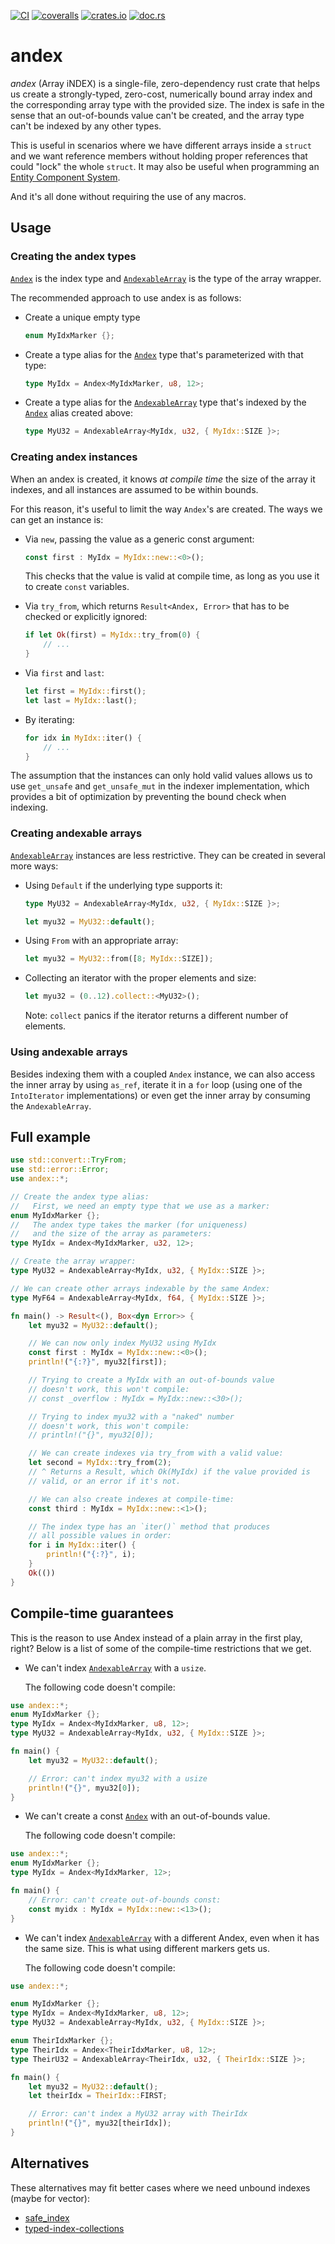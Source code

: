 [![CI](https://github.com/lpenz/andex/actions/workflows/ci.yml/badge.svg)](https://github.com/lpenz/andex/actions/workflows/ci.yml)
[![coveralls](https://coveralls.io/repos/github/lpenz/andex/badge.svg?branch=main)](https://coveralls.io/github/lpenz/andex?branch=main)
[![crates.io](https://img.shields.io/crates/v/andex)](https://crates.io/crates/andex)
[![doc.rs](https://docs.rs/andex/badge.svg)](https://docs.rs/andex)


# andex

*andex* (Array iNDEX) is a single-file, zero-dependency rust
crate that helps us create a strongly-typed, zero-cost, numerically
bound array index and the corresponding array type with the provided
size. The index is safe in the sense that an out-of-bounds value can't
be created, and the array type can't be indexed by any other types.

This is useful in scenarios where we have different arrays inside a
`struct` and we want reference members without holding proper
references that could "lock" the whole `struct`. It may also be useful
when programming an
[Entity Component System](https://en.wikipedia.org/wiki/Entity_component_system).

And it's all done without requiring the use of any macros.

## Usage

### Creating the andex types

[`Andex`] is the index type and [`AndexableArray`] is the type of
the array wrapper.

The recommended approach to use andex is as follows:
- Create a unique empty type
  ```rust
  enum MyIdxMarker {};
  ```
- Create a type alias for the [`Andex`] type that's parameterized
  with that type:
  ```rust
  type MyIdx = Andex<MyIdxMarker, u8, 12>;
  ```
- Create a type alias for the [`AndexableArray`] type that's
  indexed by the [`Andex`] alias created above:
  ```rust
  type MyU32 = AndexableArray<MyIdx, u32, { MyIdx::SIZE }>;
  ```

### Creating andex instances

When an andex is created, it knows *at compile time* the size of the
array it indexes, and all instances are assumed to be within bounds.

For this reason, it's useful to limit the way `Andex`'s are
created. The ways we can get an instance is:

- Via `new`, passing the value as a generic const argument:
  ```rust
  const first : MyIdx = MyIdx::new::<0>();
  ```
  This checks that the value is valid at compile time, as long as you
  use it to create `const` variables.

- Via `try_from`, which returns `Result<Andex, Error>` that has to be
  checked or explicitly ignored:
  ```rust
  if let Ok(first) = MyIdx::try_from(0) {
      // ...
  }
  ```

- Via `first` and `last`:
  ```rust
  let first = MyIdx::first();
  let last = MyIdx::last();
  ```

- By iterating:
  ```rust
  for idx in MyIdx::iter() {
      // ...
  }
  ```

The assumption that the instances can only hold valid values allows us
to use `get_unsafe` and `get_unsafe_mut` in the indexer
implementation, which provides a bit of optimization by preventing the
bound check when indexing.

### Creating andexable arrays

[`AndexableArray`] instances are less restrictive. They can be created
in several more ways:
- Using `Default` if the underlying type supports it:
  ```rust
  type MyU32 = AndexableArray<MyIdx, u32, { MyIdx::SIZE }>;

  let myu32 = MyU32::default();
  ```
- Using `From` with an appropriate array:
  ```rust
  let myu32 = MyU32::from([8; MyIdx::SIZE]);
  ```
- Collecting an iterator with the proper elements and size:
  ```rust
  let myu32 = (0..12).collect::<MyU32>();
  ```
  Note: `collect` panics if the iterator returns a different
  number of elements.

### Using andexable arrays

Besides indexing them with a coupled `Andex` instance, we can
also access the inner array by using `as_ref`, iterate it in a
`for` loop (using one of the `IntoIterator` implementations) or
even get the inner array by consuming the `AndexableArray`.

## Full example

```rust
use std::convert::TryFrom;
use std::error::Error;
use andex::*;

// Create the andex type alias:
//   First, we need an empty type that we use as a marker:
enum MyIdxMarker {};
//   The andex type takes the marker (for uniqueness)
//   and the size of the array as parameters:
type MyIdx = Andex<MyIdxMarker, u32, 12>;

// Create the array wrapper:
type MyU32 = AndexableArray<MyIdx, u32, { MyIdx::SIZE }>;

// We can create other arrays indexable by the same Andex:
type MyF64 = AndexableArray<MyIdx, f64, { MyIdx::SIZE }>;

fn main() -> Result<(), Box<dyn Error>> {
    let myu32 = MyU32::default();

    // We can now only index MyU32 using MyIdx
    const first : MyIdx = MyIdx::new::<0>();
    println!("{:?}", myu32[first]);

    // Trying to create a MyIdx with an out-of-bounds value
    // doesn't work, this won't compile:
    // const _overflow : MyIdx = MyIdx::new::<30>();

    // Trying to index myu32 with a "naked" number
    // doesn't work, this won't compile:
    // println!("{}", myu32[0]);

    // We can create indexes via try_from with a valid value:
    let second = MyIdx::try_from(2);
    // ^ Returns a Result, which Ok(MyIdx) if the value provided is
    // valid, or an error if it's not.

    // We can also create indexes at compile-time:
    const third : MyIdx = MyIdx::new::<1>();

    // The index type has an `iter()` method that produces
    // all possible values in order:
    for i in MyIdx::iter() {
        println!("{:?}", i);
    }
    Ok(())
}
```

## Compile-time guarantees

This is the reason to use Andex instead of a plain array in the
first play, right? Below is a list of some of the compile-time
restrictions that we get.

- We can't index [`AndexableArray`] with a `usize`.

  The following code doesn't compile:

```rust
use andex::*;
enum MyIdxMarker {};
type MyIdx = Andex<MyIdxMarker, u8, 12>;
type MyU32 = AndexableArray<MyIdx, u32, { MyIdx::SIZE }>;

fn main() {
    let myu32 = MyU32::default();

    // Error: can't index myu32 with a usize
    println!("{}", myu32[0]);
}
```

- We can't create a const [`Andex`] with an out-of-bounds value.

  The following code doesn't compile:

```rust
use andex::*;
enum MyIdxMarker {};
type MyIdx = Andex<MyIdxMarker, 12>;

fn main() {
    // Error: can't create out-of-bounds const:
    const myidx : MyIdx = MyIdx::new::<13>();
}
```

- We can't index [`AndexableArray`] with a different Andex, even when
  it has the same size. This is what using different markers gets
  us.

  The following code doesn't compile:

```rust
use andex::*;

enum MyIdxMarker {};
type MyIdx = Andex<MyIdxMarker, u8, 12>;
type MyU32 = AndexableArray<MyIdx, u32, { MyIdx::SIZE }>;

enum TheirIdxMarker {};
type TheirIdx = Andex<TheirIdxMarker, u8, 12>;
type TheirU32 = AndexableArray<TheirIdx, u32, { TheirIdx::SIZE }>;

fn main() {
    let myu32 = MyU32::default();
    let theirIdx = TheirIdx::FIRST;

    // Error: can't index a MyU32 array with TheirIdx
    println!("{}", myu32[theirIdx]);
}
```

## Alternatives

These alternatives may fit better cases where we need unbound indexes
(maybe for vector):

- [safe_index](https://crates.io/crates/safe_index)
- [typed-index-collections](https://crates.io/crates/typed-index-collections)


[`Andex`]: https://docs.rs/andex/0/andex/struct.Andex.html
[`AndexableArray`]: https://docs.rs/andex/0/andex/struct.AndexableArray.html

